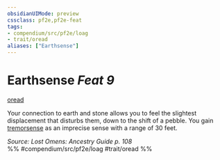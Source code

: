 ```yaml
---
obsidianUIMode: preview
cssclass: pf2e,pf2e-feat
tags:
- compendium/src/pf2e/loag
- trait/oread
aliases: ["Earthsense"]
---
```

# Earthsense  *Feat 9*  
[oread](/rules/traits/oread-b2.md)  


Your connection to earth and stone allows you to feel the slightest displacement that disturbs them, down to the shift of a pebble. You gain [tremorsense](/rules/abilities/tremorsense.md) as an imprecise sense with a range of 30 feet.

*Source: Lost Omens: Ancestry Guide p. 108*  
%% #compendium/src/pf2e/loag #trait/oread %%